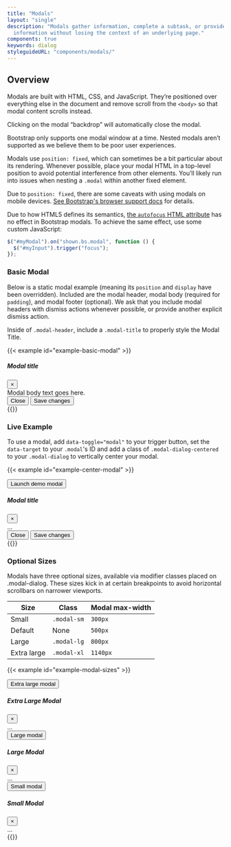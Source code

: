 ```yaml
---
title: "Modals"
layout: "single"
description: "Modals gather information, complete a subtask, or provide additional
  information without losing the context of an underlying page."
components: true
keywords: dialog
styleguideURL: "components/modals/"
---
```


## Overview

Modals are built with HTML, CSS, and JavaScript. They’re positioned over
everything else in the document and remove scroll from the
`<body>` so that modal content scrolls instead.

Clicking on the modal “backdrop” will automatically close the modal.

Bootstrap only supports one modal window at a time. Nested modals aren’t
supported as we believe them to be poor user experiences.

Modals use `position: fixed`, which can sometimes be a bit
particular about its rendering. Whenever possible, place your modal HTML in a
top-level position to avoid potential interference from other elements. You’ll
likely run into issues when nesting a `.modal` within another fixed
element.

Due to `position: fixed`, there are some caveats with using modals
on mobile devices. [See Bootstrap's browser support docs](https://getbootstrap.com/docs/4.6/getting-started/browsers-devices/#modals-and-dropdowns-on-mobile)
for details.

Due to how HTML5 defines its semantics, [the `autofocus` HTML attribute](https://developer.mozilla.org/en-US/docs/Web/HTML/Element/input#attr-autofocus)
has no effect in Bootstrap modals. To achieve the same effect, use some custom
JavaScript:

```js
$("#myModal").on("shown.bs.modal", function () {
  $("#myInput").trigger("focus");
});
```

### Basic Modal

Below is a static modal example (meaning its `position` and
`display` have been overridden). Included are the modal header,
modal body (required for `padding`), and modal footer (optional).
We ask that you include modal headers with dismiss actions whenever possible,
or provide another explicit dismiss action.

Inside of `.modal-header`, include a `.modal-title` to properly style the Modal Title.

<!-- prettier-ignore-start -->

{{< example id="example-basic-modal" >}}
<div class="modal" tabindex="-1" role="dialog">
  <div class="modal-dialog modal-dialog-centered" role="document">
    <div class="modal-content">
      <div class="modal-header">
        <h5 class="modal-title" id="modal-title">Modal title</h5>
        <button type="button" class="close" data-dismiss="modal" aria-label="Close">
          <span aria-hidden="true">×</span>
        </button>
      </div>
      <div class="modal-body">
        Modal body text goes here.
      </div>
      <div class="modal-footer">
        <button type="button" class="btn btn-outline-dark" data-dismiss="modal">
          Close
        </button>
        <button type="button" class="btn btn-primary">
          Save changes
        </button>
      </div>
    </div>
  </div>
</div>
{{</ example >}}
<!-- prettier-ignore-end -->

### Live Example

To use a modal, add `data-toggle="modal"` to your trigger button, set the `data-target` to your `.modal`'s ID and add a class of `.modal-dialog-centered` to your `.modal-dialog` to vertically center your modal.

{{< example id="example-center-modal" >}}

<!-- Button trigger modal -->
<button type="button" class="btn btn-primary" data-toggle="modal" data-target="#exampleModal2">
  Launch demo modal
</button>

<!-- Modal -->
<div class="modal fade" id="exampleModal2" tabindex="-1" role="dialog" aria-hidden="true">
  <div class="modal-dialog modal-dialog-centered" role="document">
    <div class="modal-content">
      <div class="modal-header">
        <h5 class="modal-title" id="modal-title-1">
          Modal title</h5>
        <button type="button" class="close" data-dismiss="modal" aria-label="Close">
          <span aria-hidden="true">×</span>
        </button>
      </div>
      <div class="modal-body">
        ...
      </div>
      <div class="modal-footer">
        <button type="button" class="btn btn-outline-dark" data-dismiss="modal">
          Close
        </button>
        <button type="button" class="btn btn-primary">
          Save changes
        </button>
      </div>
    </div>
  </div>
</div>
{{</ example >}}

### Optional Sizes

Modals have three optional sizes, available via modifier classes placed on .modal-dialog. These sizes kick in at certain breakpoints to avoid horizontal scrollbars on narrower viewports.

<table class="table bg-striped bg-white border">
  <thead>
    <tr>
      <th>Size</th>
      <th>Class</th>
      <th>Modal max-width</th>
    </tr>
  </thead>
  <tbody>
    <tr>
      <td>Small</td>
      <td><code>.modal-sm</code></td>
      <td><code>300px</code></td>
    </tr>
    <tr>
      <td>Default</td>
      <td class="text-muted">None</td>
      <td><code>500px</code></td>
    </tr>
    <tr>
      <td>Large</td>
      <td><code>.modal-lg</code></td>
      <td><code>800px</code></td>
    </tr>
    <tr>
      <td>Extra large</td>
      <td><code>.modal-xl</code></td>
      <td><code>1140px</code></td>
    </tr>
  </tbody>
</table>

{{< example id="example-modal-sizes" >}}

<!-- Extra large modal -->
<button type="button" class="btn btn-primary" data-toggle="modal" data-target=".bd-example-modal-xl">
  Extra large modal
</button>

<div class="modal fade bd-example-modal-xl" tabindex="-1" role="dialog" aria-labelledby="myExtraLargeModalLabel" aria-hidden="true">
  <div class="modal-dialog modal-xl modal-dialog-centered">
    <div class="modal-content">
      <div class="modal-header">
        <h5 class="modal-title" id="exampleExtraLargeModalScrollableTitle">
          Extra Large Modal</h5>
        <button type="button" class="close" data-dismiss="modal" aria-label="Close">
          <span aria-hidden="true">×</span>
        </button>
      </div>
      <div class="modal-body">...</div>
    </div>
  </div>
</div>

<!-- Large modal -->
<button type="button" class="btn btn-primary" data-toggle="modal" data-target=".bd-example-modal-lg">
  Large modal
</button>

<div class="modal fade bd-example-modal-lg" tabindex="-1" role="dialog" aria-labelledby="myLargeModalLabel" aria-hidden="true">
  <div class="modal-dialog modal-lg modal-dialog-centered">
    <div class="modal-content">
      <div class="modal-header">
        <h5 class="modal-title" id="exampleLargeModalScrollableTitle">
          Large Modal</h5>
        <button type="button" class="close" data-dismiss="modal" aria-label="Close">
          <span aria-hidden="true">×</span>
        </button>
      </div>
      <div class="modal-body">...</div>
    </div>
  </div>
</div>

<!-- Small modal -->
<button type="button" class="btn btn-primary" data-toggle="modal" data-target=".bd-example-modal-sm">
  Small modal
</button>

<div class="modal fade bd-example-modal-sm" tabindex="-1" role="dialog" aria-labelledby="mySmallModalLabel" aria-hidden="true">
  <div class="modal-dialog modal-sm modal-dialog-centered">
    <div class="modal-content">
      <div class="modal-header">
        <h5 class="modal-title" id="exampleSmallModalScrollableTitle">
          Small Modal</h5>
        <button type="button" class="close" data-dismiss="modal" aria-label="Close">
          <span aria-hidden="true">×</span>
        </button>
      </div>
      <div class="modal-body">...</div>
    </div>
  </div>
</div>
{{</ example >}}
